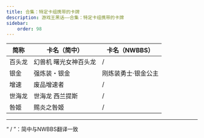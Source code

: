 ```yaml
---
title: 合集：特定卡组携带的卡牌
description: 游戏王黑话——合集：特定卡组携带的卡牌
sidebar:
    order: 98
---
```


|简称|卡名（简中）|卡名（NWBBS）|
|----|----|----|
|百头龙|幻兽机 曙光女神百头龙|/|
|银金|强炼装・银金|刚炼装勇士·银金公主|
|增速|废品增速者|/|
|世海龙|世海龙 西兰提斯|/|
|咎姬|赐炎之咎姬|/|

---
“ / ”：简中与NWBBS翻译一致

